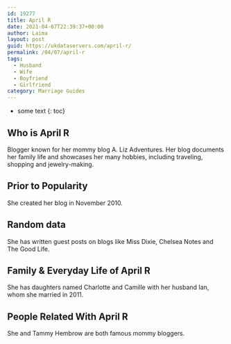 ```yaml
---
id: 19277
title: April R
date: 2021-04-07T22:39:37+00:00
author: Laima
layout: post
guid: https://ukdataservers.com/april-r/
permalink: /04/07/april-r
tags:
  - Husband
  - Wife
  - Boyfriend
  - Girlfriend
category: Marriage Guides
---
```


* some text
{: toc}


## Who is April R
                  
                  
                  
Blogger known for her mommy blog A. Liz Adventures. Her blog documents her family life and showcases her many hobbies, including traveling, shopping and jewelry-making.
                  
              
            
              
            
                
                
                
## Prior to Popularity
                  
                  
                  
She created her blog in November 2010.
                  
              
            
              
            
                
                
                
## Random data
                  
                  
                  
She has written guest posts on blogs like Miss Dixie, Chelsea Notes and The Good Life.
                  
              
            
              
            
                
                
                
## Family & Everyday Life of April R
                  
                  
                  
She has daughters named Charlotte and Camille with her husband Ian, whom she married in 2011.
                  
              
            
              
            
                
                
                
## People Related With April R
                  
                  
                  
She and Tammy Hembrow are both famous mommy bloggers.
                  
              
            
              
            
                
              
            
              
              
            
            
              
            
          
          
          